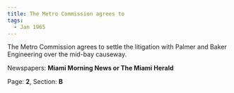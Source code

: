 ```yaml
---  
title: The Metro Commission agrees to  
tags:  
  - Jan 1965  
---  
```

  
The Metro Commission agrees to settle the litigation with Palmer and Baker Engineering over the mid-bay causeway.  
  
Newspapers: **Miami Morning News or The Miami Herald**  
  
Page: **2**, Section: **B** 
